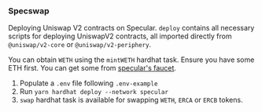 ### Specswap

Deploying Uniswap V2 contracts on Specular. `deploy` contains all necessary scripts for deploying UniswapV2 contracts, all imported directly from `@uniswap/v2-core` or `@uniswap/v2-periphery`.

You can obtain `WETH` using the `mintWETH` hardhat task. Ensure you have some ETH first. You can get some from [specular's faucet](http://faucet.l2specular.com/).

1. Populate a `.env` file following `.env-example`
2. Run `yarn hardhat deploy --network specular`
3. `swap` hardhat task is available for swapping `WETH`, `ERCA` or `ERCB` tokens.
